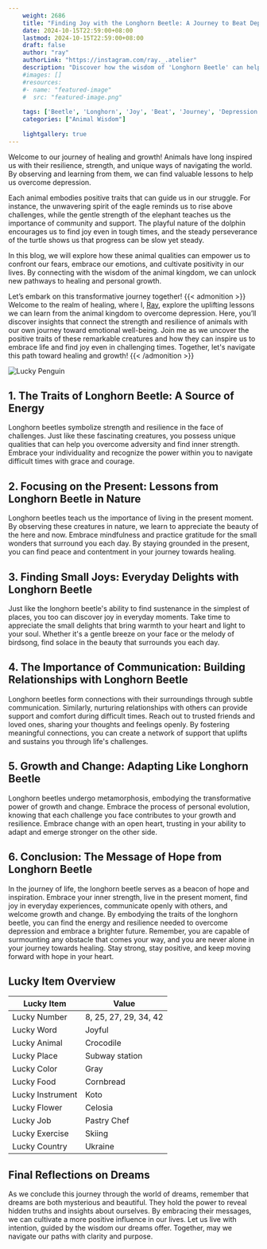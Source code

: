 ```yaml
---
    weight: 2686
    title: "Finding Joy with the Longhorn Beetle: A Journey to Beat Depression"  # Assuming 'title' column exists
    date: 2024-10-15T22:59:00+08:00
    lastmod: 2024-10-15T22:59:00+08:00
    draft: false
    author: "ray"
    authorLink: "https://instagram.com/ray._.atelier"
    description: "Discover how the wisdom of 'Longhorn Beetle' can help you overcome depression and find joy in your life journey."
    #images: []
    #resources:
    #- name: "featured-image"
    #  src: "featured-image.png"
    
    tags: ['Beetle', 'Longhorn', 'Joy', 'Beat', 'Journey', 'Depression', 'Finding']
    categories: ["Animal Wisdom"]
    
    lightgallery: true
---
```

    
Welcome to our journey of healing and growth! Animals have long inspired us with their resilience, strength, and unique ways of navigating the world. By observing and learning from them, we can find valuable lessons to help us overcome depression.

Each animal embodies positive traits that can guide us in our struggle. For instance, the unwavering spirit of the eagle reminds us to rise above challenges, while the gentle strength of the elephant teaches us the importance of community and support. The playful nature of the dolphin encourages us to find joy even in tough times, and the steady perseverance of the turtle shows us that progress can be slow yet steady.

In this blog, we will explore how these animal qualities can empower us to confront our fears, embrace our emotions, and cultivate positivity in our lives. By connecting with the wisdom of the animal kingdom, we can unlock new pathways to healing and personal growth.

Let’s embark on this transformative journey together!
{{< admonition >}}
Welcome to the realm of healing, where I, [Ray](https://instagram.com/ray._.atelier), explore the uplifting lessons we can learn from the animal kingdom to overcome depression. Here, you’ll discover insights that connect the strength and resilience of animals with our own journey toward emotional well-being. Join me as we uncover the positive traits of these remarkable creatures and how they can inspire us to embrace life and find joy even in challenging times. Together, let's navigate this path toward healing and growth!
{{< /admonition >}}

![Lucky Penguin](https://cdn.pixabay.com/photo/2024/09/07/02/34/penguins-9028827_1280.jpg "Lucky Penguin")

## 1. The Traits of Longhorn Beetle: A Source of Energy
Longhorn beetles symbolize strength and resilience in the face of challenges. Just like these fascinating creatures, you possess unique qualities that can help you overcome adversity and find inner strength. Embrace your individuality and recognize the power within you to navigate difficult times with grace and courage.

## 2. Focusing on the Present: Lessons from Longhorn Beetle in Nature
Longhorn beetles teach us the importance of living in the present moment. By observing these creatures in nature, we learn to appreciate the beauty of the here and now. Embrace mindfulness and practice gratitude for the small wonders that surround you each day. By staying grounded in the present, you can find peace and contentment in your journey towards healing.

## 3. Finding Small Joys: Everyday Delights with Longhorn Beetle
Just like the longhorn beetle's ability to find sustenance in the simplest of places, you too can discover joy in everyday moments. Take time to appreciate the small delights that bring warmth to your heart and light to your soul. Whether it's a gentle breeze on your face or the melody of birdsong, find solace in the beauty that surrounds you each day.

## 4. The Importance of Communication: Building Relationships with Longhorn Beetle
Longhorn beetles form connections with their surroundings through subtle communication. Similarly, nurturing relationships with others can provide support and comfort during difficult times. Reach out to trusted friends and loved ones, sharing your thoughts and feelings openly. By fostering meaningful connections, you can create a network of support that uplifts and sustains you through life's challenges.

## 5. Growth and Change: Adapting Like Longhorn Beetle
Longhorn beetles undergo metamorphosis, embodying the transformative power of growth and change. Embrace the process of personal evolution, knowing that each challenge you face contributes to your growth and resilience. Embrace change with an open heart, trusting in your ability to adapt and emerge stronger on the other side.

## 6. Conclusion: The Message of Hope from Longhorn Beetle
In the journey of life, the longhorn beetle serves as a beacon of hope and inspiration. Embrace your inner strength, live in the present moment, find joy in everyday experiences, communicate openly with others, and welcome growth and change. By embodying the traits of the longhorn beetle, you can find the energy and resilience needed to overcome depression and embrace a brighter future. Remember, you are capable of surmounting any obstacle that comes your way, and you are never alone in your journey towards healing. Stay strong, stay positive, and keep moving forward with hope in your heart.


## Lucky Item Overview
| Lucky Item          | Value              |
|---------------|--------------------|
| Lucky Number        | 8, 25, 27, 29, 34, 42  |
| Lucky Word          | Joyful |
| Lucky Animal        | Crocodile |
| Lucky Place         | Subway station     |
| Lucky Color         | Gray     |
| Lucky Food          | Cornbread      |
| Lucky Instrument    | Koto |
| Lucky Flower        | Celosia    |
| Lucky Job           | Pastry Chef       |
| Lucky Exercise      | Skiing  |
| Lucky Country       | Ukraine    |


##  Final Reflections on Dreams

As we conclude this journey through the world of dreams, remember that dreams are both mysterious and beautiful. They hold the power to reveal hidden truths and insights about ourselves. By embracing their messages, we can cultivate a more positive influence in our lives. Let us live with intention, guided by the wisdom our dreams offer. Together, may we navigate our paths with clarity and purpose.

